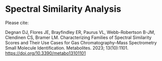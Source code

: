 # Spectral Similarity Analysis

Please cite: 

Degnan DJ, Flores JE, Brayfindley ER, Paurus VL, Webb-Robertson B-JM, Clendinen CS, Bramer LM. Characterizing Families of Spectral Similarity Scores and Their Use Cases for Gas Chromatography–Mass Spectrometry Small Molecule Identification. Metabolites. 2023; 13(10):1101. https://doi.org/10.3390/metabo13101101
